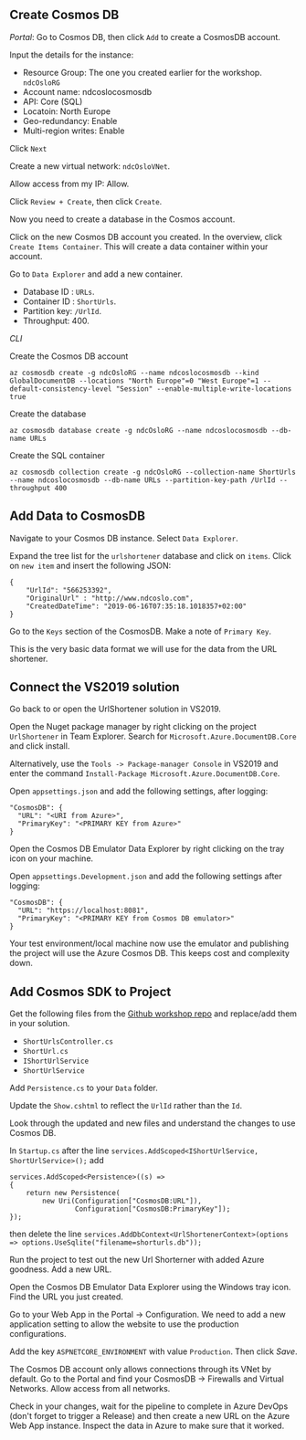 ## Create Cosmos DB

*_Portal_*: Go to Cosmos DB, then click `Add` to create a CosmosDB account.

Input the details for the instance:

- Resource Group: The one you created earlier for the workshop. `ndcOsloRG`
- Account name: ndcoslocosmosdb
- API: Core (SQL)
- Locatoin: North Europe
- Geo-redundancy: Enable
- Multi-region writes: Enable

Click `Next`

Create a new virtual network: `ndcOsloVNet`.

Allow access from my IP: Allow.

Click `Review + Create`, then click `Create`.

Now you need to create a database in the Cosmos account.

Click on the new Cosmos DB account you created. In the overview, click `Create Items Container`. This will create a data container within your account.

Go to `Data Explorer` and add a new container. 

- Database ID : `URLs`. 
- Container ID : `ShortUrls`. 
- Partition key: `/UrlId`. 
- Throughput: 400.

*_CLI_*

Create the Cosmos DB account

`az cosmosdb create -g ndcOsloRG --name ndcoslocosmosdb --kind GlobalDocumentDB --locations "North Europe"=0 "West Europe"=1 --default-consistency-level "Session" --enable-multiple-write-locations true`

Create the database

`az cosmosdb database create -g ndcOsloRG --name ndcoslocosmosdb --db-name URLs`

Create the SQL container

`az cosmosdb collection create -g ndcOsloRG --collection-name ShortUrls  --name ndcoslocosmosdb --db-name URLs --partition-key-path /UrlId --throughput 400`

## Add Data to CosmosDB

Navigate to your Cosmos DB instance. Select `Data Explorer`. 

Expand the tree list for the `urlshortener` database and click on `items`. Click on `new item` and insert the following JSON:

~~~~ 
{
    "UrlId": "566253392",
    "OriginalUrl" : "http://www.ndcoslo.com",
    "CreatedDateTime": "2019-06-16T07:35:18.1018357+02:00"
}
~~~~

Go to the `Keys` section of the CosmosDB. Make a note of `Primary Key`.

This is the very basic data format we will use for the data from the URL shortener. 

## Connect the VS2019 solution

Go back to or open the UrlShortener solution in VS2019. 

Open the Nuget package manager by right clicking on the project `UrlShortener` in Team Explorer. Search for `Microsoft.Azure.DocumentDB.Core` and click install. 

Alternatively, use the `Tools -> Package-manager Console` in VS2019 and enter the command `Install-Package Microsoft.Azure.DocumentDB.Core`.

Open `appsettings.json` and add the following settings, after logging:

~~~~
"CosmosDB": {
  "URL": "<URI from Azure>",
  "PrimaryKey": "<PRIMARY KEY from Azure>"
}
~~~~

Open the Cosmos DB Emulator Data Explorer by right clicking on the tray icon on your machine.

Open `appsettings.Development.json` and add the following settings after logging:

~~~~
"CosmosDB": {
  "URL": "https://localhost:8081",
  "PrimaryKey": "<PRIMARY KEY from Cosmos DB emulator>"
}
~~~~

Your test environment/local machine now use the emulator and publishing the project will use the Azure Cosmos DB. This keeps cost and complexity down.

## Add Cosmos SDK to Project

Get the following files from the [Github workshop repo](https://github.com/lklint/azure-workshop/tree/master/Day%202/02%20-%20Data) and replace/add them in your solution.

- `ShortUrlsController.cs`
- `ShortUrl.cs`
- `IShortUrlService`
- `ShortUrlService`

Add `Persistence.cs` to your `Data` folder.

Update the `Show.cshtml` to reflect the `UrlId` rather than the `Id`.

Look through the updated and new files and understand the changes to use Cosmos DB.

In `Startup.cs` after the line `services.AddScoped<IShortUrlService, ShortUrlService>();` add 

~~~~
services.AddScoped<Persistence>((s) =>
{
    return new Persistence(
        new Uri(Configuration["CosmosDB:URL"]),
                Configuration["CosmosDB:PrimaryKey"]);
});
~~~~

then delete the line `services.AddDbContext<UrlShortenerContext>(options => options.UseSqlite("filename=shorturls.db"));`

Run the project to test out the new Url Shorterner with added Azure goodness. Add a new URL. 

Open the Cosmos DB Emulator Data Explorer using the Windows tray icon. Find the URL you just created.

Go to your Web App in the Portal -> Configuration. We need to add a new application setting to allow the website to use the production configurations.

Add the key `ASPNETCORE_ENVIRONMENT` with value `Production`. Then click *Save*.

The Cosmos DB account only allows connections through its VNet by default. Go to the Portal and find your CosmosDB -> Firewalls and Virtual Networks. Allow access from all networks. 

Check in your changes, wait for the pipeline to complete in Azure DevOps (don't forget to trigger a Release) and then create a new URL on the Azure Web App instance. Inspect the data in Azure to make sure that it worked.